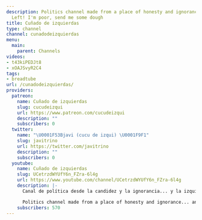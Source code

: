 ```yaml
---
description: Politics channel made from a place of honesty and ignorance... and the
  Left! I'm poor, send me some dough
title: Cuñado de izquierdas
type: channel
channel: cunadodeizquierdas
menu:
  main:
    parent: Channels
videos:
- t43kiPEDJt8
- xOAJSvyR2C4
tags:
- breadtube
url: /cunadodeizquierdas/
providers:
  patreon:
    name: Cuñado de izquierdas
    slug: cucudeizqui
    url: https://www.patreon.com/cucudeizqui
    description: ""
    subscribers: 0
  twitter:
    name: "\U0001F53Bjavi (cucu de izqui) \U0001F9F1"
    slug: javitrino
    url: https://twitter.com/javitrino
    description: ""
    subscribers: 0
  youtube:
    name: Cuñado de izquierdas
    slug: UCetrzdWYUfY6n_FZra-6l4g
    url: https://www.youtube.com/channel/UCetrzdWYUfY6n_FZra-6l4g
    description: |-
      Canal de política desde la candidez y la ignorancia... y la izquierda! mandadme panojita, que estoy pobre https://www.patreon.com/cucudeizqui

      Politics channel made from a place of honesty and ignorance... and the Left! I'm poor, send me some dough https://www.patreon.com/cucudeizqui
    subscribers: 570
---
```

